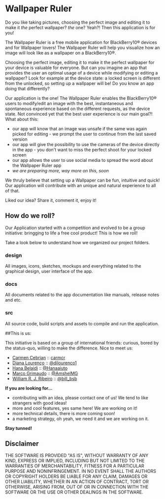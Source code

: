 # Wallpaper Ruler

Do you like taking pictures, choosing the perfect image and editing it to make it *the* perfect wallpaper? *the* one? Yeah?! Then this application is for you!

The Wallpaper Ruler is a free mobile application for BlackBerry10® devices and for Wallpaper lovers! The Wallpaper Ruler will help you visualize how an image will look like as a wallpaper on a BlackBerry10®.

Choosing the perfect image, editing it to make it the perfect wallpaper for your device is valuable for everyone. But can you imagine an app that provides the user an optimal usage of a device while modifying or editing a wallpaper? Look for example at the device state: a locked screen is different from the unlocked, so setting up a wallpaper will be! Do you know an app doing that differently?

Our application is the one! The Wallpaper Ruler enables the BlackBerry10® users to modify/edit an image with the best, instantaneous and spontaneous experience based on the different requests, as the device state. Not convinced yet that the best user experience is our main goal?! What about this:

* our app will know that an image was unsafe if the same was again picked for editing - we prompt the user to continue from the last saved version
* our app will give the possibility to use the cameras of the device directly in the app - you don't want to miss the perfect shoot for your locked screen
* our app allows the user to use social media to spread the word about the Wallpaper Ruler app
* *we are preparing more, way more on this, soon*

We thruly believe that setting up a Wallpaper can be fun, intuitive and quick! Our application will contribute with an unique and natural experience to all of that. 

Liked our idea?
Share it, comment it, enjoy it!

## How do we roll?
Our Application started with a competition and evolved to be a group initiative: bringging to life a free cool product! This is how we roll! 

Take a look below to understand how we organized our project folders.

### design
All images, icons, sketches, mockups and everything related to the graphical design, user interface of the app.

### docs
All documents related to the app documentation like manuals, release notes and etc.

### src
All source code, build scripts and assets to compile and run the application.

##This is us:

This initiative is based on a group of international friends: curious, bored by the status-quo, willing to make the difference. Nice to meet us:

* [Carmen Cebrian](http://www.linkedin.com/pub/carmen-cebrian/1b/b11/b) :: [carmcr](https://github.com/carmcr)
* [Diana Lourenço](http://about.me/dianalourenco) :: [@dilourenco1](https://twitter.com/dilourenco_)
* [Hana Belaidi](http://www.linkedin.com/pub/hana-belaidi/17/5bb/834) :: [@Hanaaiuto](https://twitter.com/Hanaaiuto)
* [Marco Grimaudo](http://www.linkedin.com/pub/marco-grimaudo/14/b07/47) :: [@AmshelMG](https://twitter.com/AmshelMG)
* [William R. J. Ribeiro](http://www.williamrjribeiro.com) :: [@bill_bsb](http://twitter.com/bill_bsb)
 
**If you are looking for...**

- contributing with an idea, please contact one of us! We tend to like strangers with good ideas!
- more and cool features, yes same here! We are working on it!
- more technical details, there is more coming soon!
- a marketing strategy, oh yeah, we need it and we are working on it.

**Stay tunned!**


## Disclaimer

THE SOFTWARE IS PROVIDED "AS IS", WITHOUT WARRANTY OF ANY KIND, EXPRESS OR IMPLIED, INCLUDING BUT NOT LIMITED TO THE WARRANTIES OF MERCHANTABILITY, FITNESS FOR A PARTICULAR PURPOSE AND NONINFRINGEMENT. IN NO EVENT SHALL THE AUTHORS OR COPYRIGHT HOLDERS BE LIABLE FOR ANY CLAIM, DAMAGES OR OTHER LIABILITY, WHETHER IN AN ACTION OF CONTRACT, TORT OR OTHERWISE, ARISING FROM, OUT OF OR IN CONNECTION WITH THE SOFTWARE OR THE USE OR OTHER DEALINGS IN THE SOFTWARE.